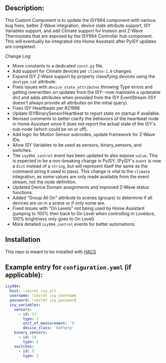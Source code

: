 ## Description:
This Custom Component is to update the ISY994 component with various bug fixes, better Z-Wave integration, device state attribute support, ISY Variables support, and add Climate support for Insteon and Z-Wave Thermostats that are exposed by the ISY994 Controller hub component.  This will eventually be integrated into Home Assistant after PyISY updates are completed.

Change Log:

- Move constants to a dedicated `const.py` file.
- Add support for Climate devices per `climate-1.0` changes.
- Expand ISY Z-Wave support by properly classifying devices using the `devtype.cat` attribute.
- Fixes issues with `device_state_attributes` throwing Type errors and getting overwritten on updates from the ISY--now maintains a updatable dict and adds attributes when provided from the ISY EventStream (ISY doesn't always provide all attributes on the initial query).
- Fixes ISY Heartbeats per #21996
- Update ISYBinarySensorHeartbeat to report state on startup if available.
- Revised comments to better clarify the behaviors of the heartbeat node in Home Assistant since it does not report the actual state of the ISY's sub-node (which could be on or off).
- Add logic for Motion Sensor subnodes, update framework for Z-Wave IDs.
- Allow ISY Variables to be used as sensors, binary_sensors, and switches.
- The `isy994_control` event has been updated to also expose `value`.  This is expected to be a non-breaking change in PyISY; (PyISY's `event` is now a `dict` instead of a `string`, but will represent itself the same as the command string it used to pass).  This change is vital to the `climate` integration, as some values are only made available from the event stream, not the node definition.
- Updated Device Domain assignments and improved Z-Wave status functions.
- Added "Group All On" attribute to scenes (groups) to determine if all devices are on in a scene or if only some are.
- Fixed issues with "On Levels" not being used by Home Assistant (jumping to 100% then back to On Level when controlling in Lovelace, 100% brightness only goes to On Level)
- More detailed `isy994_control` events for better automations.

## Installation

This repo is meant to be installed with [HACS](https://custom-components.github.io/hacs/)

## Example entry for `configuration.yaml` (if applicable):
```yaml
isy994:
  host: !secret isy_url
  username: !secret isy_username
  password: !secret isy_password
  isy_variables:
    sensors:
      - id: 23
        type: 2
        unit_of_measurement: '%'
        device_class: 'battery'
    binary_sensors:
      - id: 14
        type: 2
    switches:
      - id: 5
        type: 2
```